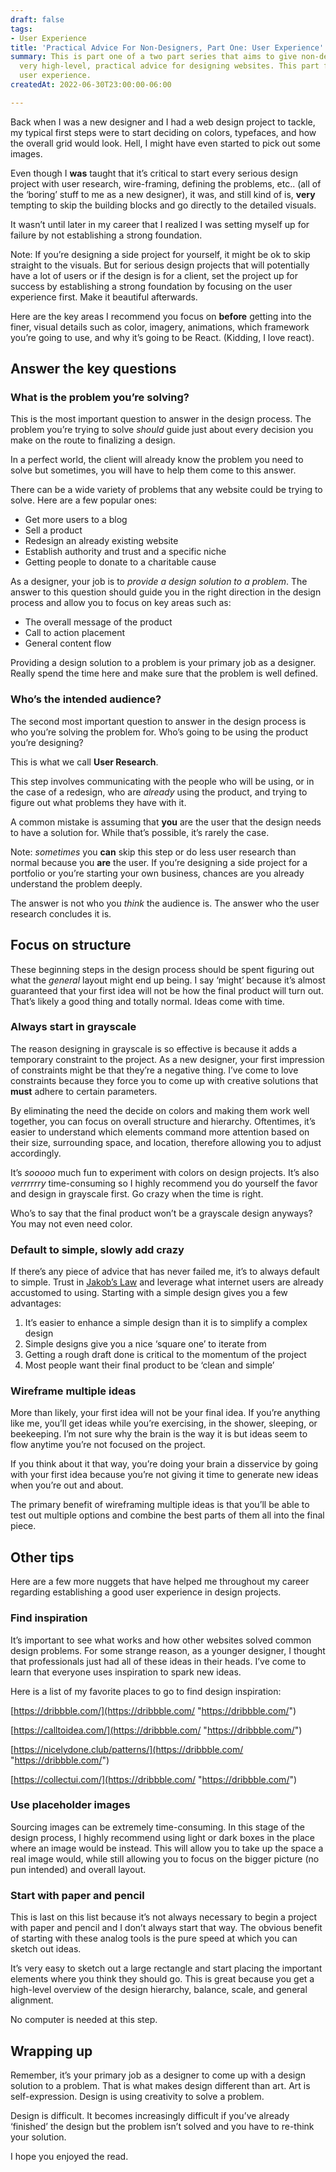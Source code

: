 ```yaml
---
draft: false
tags:
- User Experience
title: 'Practical Advice For Non-Designers, Part One: User Experience'
summary: This is part one of a two part series that aims to give non-designers some
  very high-level, practical advice for designing websites. This part focuses on overall
  user experience.
createdAt: 2022-06-30T23:00:00-06:00

---
```

Back when I was a new designer and I had a web design project to tackle, my typical first steps were to start deciding on colors, typefaces, and how the overall grid would look. Hell, I might have even started to pick out some images.

Even though I **was** taught that it’s critical to start every serious design project with user research, wire-framing, defining the problems, etc.. (all of the ‘boring’ stuff to me as a new designer), it was, and still kind of is, **very** tempting to skip the building blocks and go directly to the detailed visuals.

It wasn’t until later in my career that I realized I was setting myself up for failure by not establishing a strong foundation.

<note>Note: If you’re designing a side project for yourself, it might be ok to skip straight to the visuals. But for serious design projects that will potentially have a lot of users or if the design is for a client, set the project up for success by establishing a strong foundation by focusing on the user experience first. Make it beautiful afterwards.</note>

Here are the key areas I recommend you focus on **before** getting into the finer, visual details such as color, imagery, animations, which framework you’re going to use, and why it’s going to be React. (Kidding, I love react).

## Answer the key questions

### What is the problem you’re solving?

This is the most important question to answer in the design process. The problem you’re trying to solve _should_ guide just about every decision you make on the route to finalizing a design.

In a perfect world, the client will already know the problem you need to solve but sometimes, you will have to help them come to this answer.

There can be a wide variety of problems that any website could be trying to solve. Here are a few popular ones:

* Get more users to a blog
* Sell a product
* Redesign an already existing website
* Establish authority and trust and a specific niche
* Getting people to donate to a charitable cause

As a designer, your job is to _provide a design solution to a problem_. The answer to this question should guide you in the right direction in the design process and allow you to focus on key areas such as:

* The overall message of the product
* Call to action placement
* General content flow

<note>Providing a design solution to a problem is your primary job as a designer. Really spend the time here and make sure that the problem is well defined.</note>

### Who’s the intended audience?

The second most important question to answer in the design process is who you’re solving the problem for. Who’s going to be using the product you’re designing?

This is what we call **User Research**.

This step involves communicating with the people who will be using, or in the case of a redesign, who are _already_ using the product, and trying to figure out what problems they have with it.

A common mistake is assuming that **you** are the user that the design needs to have a solution for. While that’s possible, it’s rarely the case.

<note>Note: _sometimes_ you **can** skip this step or do less user research than normal because you **are** the user. If you’re designing a side project for a portfolio or you’re starting your own business, chances are you already understand the problem deeply.</note>

The answer is not who you _think_ the audience is. The answer who the user research concludes it is.

## Focus on structure

These beginning steps in the design process should be spent figuring out what the _general_ layout might end up being. I say ‘might’ because it’s almost guaranteed that your first idea will not be how the final product will turn out. That’s likely a good thing and totally normal. Ideas come with time.

### Always start in grayscale

The reason designing in grayscale is so effective is because it adds a temporary constraint to the project. As a new designer, your first impression of constraints might be that they’re a negative thing. I’ve come to love constraints because they force you to come up with creative solutions that **must** adhere to certain parameters.

By eliminating the need the decide on colors and making them work well together, you can focus on overall structure and hierarchy. Oftentimes, it’s easier to understand which elements command more attention based on their size, surrounding space, and location, therefore allowing you to adjust accordingly.

It’s _sooooo_ much fun to experiment with colors on design projects. It’s also _verrrrrry_ time-consuming so I highly recommend you do yourself the favor and design in grayscale first. Go crazy when the time is right.

<note>Who’s to say that the final product won’t be a grayscale design anyways? You may not even need color.</note>

### Default to simple, slowly add crazy

If there’s any piece of advice that has never failed me, it’s to always default to simple. Trust in [Jakob’s Law](https://traekwells.com/blog/jakobs-law-and-how-to-use-it "Jakob's Law and how to use it") and leverage what internet users are already accustomed to using. Starting with a simple design gives you a few advantages:

1. It’s easier to enhance a simple design than it is to simplify a complex design
2. Simple designs give you a nice ‘square one’ to iterate from
3. Getting a rough draft done is critical to the momentum of the project
4. Most people want their final product to be ‘clean and simple’

### Wireframe multiple ideas

More than likely, your first idea will not be your final idea. If you’re anything like me, you’ll get ideas while you’re exercising, in the shower, sleeping, or beekeeping. I’m not sure why the brain is the way it is but ideas seem to flow anytime you’re not focused on the project.

If you think about it that way, you’re doing your brain a disservice by going with your first idea because you’re not giving it time to generate new ideas when you’re out and about.

The primary benefit of wireframing multiple ideas is that you’ll be able to test out multiple options and combine the best parts of them all into the final piece.

## Other tips

Here are a few more nuggets that have helped me throughout my career regarding establishing a good user experience in design projects.

### Find inspiration

It’s important to see what works and how other websites solved common design problems. For some strange reason, as a younger designer, I thought that professionals just had all of these ideas in their heads. I’ve come to learn that everyone uses inspiration to spark new ideas.

Here is a list of my favorite places to go to find design inspiration:

[https://dribbble.com/](https://dribbble.com/ "https://dribbble.com/")

[https://calltoidea.com/](https://dribbble.com/ "https://dribbble.com/")

[https://nicelydone.club/patterns/](https://dribbble.com/ "https://dribbble.com/")

[https://collectui.com/](https://dribbble.com/ "https://dribbble.com/")

### Use placeholder images

Sourcing images can be extremely time-consuming. In this stage of the design process, I highly recommend using light or dark boxes in the place where an image would be instead. This will allow you to take up the space a real image would, while still allowing you to focus on the bigger picture (no pun intended) and overall layout.

### Start with paper and pencil

This is last on this list because it’s not always necessary to begin a project with paper and pencil and I don’t always start that way. The obvious benefit of starting with these analog tools is the pure speed at which you can sketch out ideas.

It’s very easy to sketch out a large rectangle and start placing the important elements where you think they should go. This is great because you get a high-level overview of the design hierarchy, balance, scale, and general alignment.

No computer is needed at this step.

## Wrapping up

Remember, it’s your primary job as a designer to come up with a design solution to a problem. That is what makes design different than art. Art is self-expression. Design is using creativity to solve a problem.

Design is difficult. It becomes increasingly difficult if you’ve already ‘finished’ the design but the problem isn’t solved and you have to re-think your solution.

I hope you enjoyed the read.